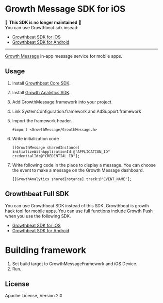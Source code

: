 # Growth Message SDK for iOS

:rotating_light: **This SDK is no longer maintained** :rotating_light:  
You can use Growthbeat sdk insead:
* [Growthbeat SDK for iOS](https://github.com/SIROK/growthbeat-ios/)
* [Growthbeat SDK for Android](https://github.com/SIROK/growthbeat-android/)

---

[Growth Message](https://message.growthbeat.com/) in-app message service for mobile apps.

## Usage 

1. Install [Growthbeat Core SDK](https://github.com/SIROK/growthbeat-core-ios).

1. Install [Growth Analytics SDK](https://github.com/SIROK/growthanalytics-ios).

1. Add GrowthMessage.framework into your project. 

1. Link SystemConfiguration.framework and AdSupport.framework

1. Import the framework header.

	```objc
	#import <GrowthMessage/GrowthMessage.h>
	```

1. Write initialization code

	```objc
	[[GrowthMessage sharedInstance] initializeWithApplicationId:@"APPLICATION_ID" credentialId:@"CREDENTIAL_ID"];
	```

1. Write following code in the place to display a message. You can choose the event to make a message on the Growth Message dashboard.

	```objc
	[[GrowthAnalytics sharedInstance] track:@"EVENT_NAME"];
	```

## Growthbeat Full SDK

You can use Growthbeat SDK instead of this SDK. Growthbeat is growth hack tool for mobile apps. You can use full functions include Growth Push when you use the following SDK.

* [Growthbeat SDK for iOS](https://github.com/SIROK/growthbeat-ios/)
* [Growthbeat SDK for Android](https://github.com/SIROK/growthbeat-android/)

# Building framework

1. Set build target to GrowthMessageFramework and iOS Device.
1. Run.

## License

Apache License, Version 2.0
